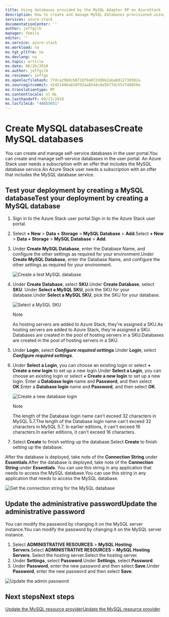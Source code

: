 ```yaml
---
title: Using databases provided by the MySQL Adapter RP on AzureStack | Microsoft Docs
description: How to create and manage MySQL databases provisioned using the MySQL Adapter Resource Provider
services: azure-stack
documentationCenter: ''
author: jeffgilb
manager: femila
editor: ''
ms.service: azure-stack
ms.workload: na
ms.tgt_pltfrm: na
ms.devlang: na
ms.topic: article
ms.date: 06/26/2018
ms.author: jeffgilb
ms.reviewer: jeffgo
ms.openlocfilehash: 77dca29b0c60726f0a072dd662aba0d12730502a
ms.sourcegitcommit: d1451406a010fd3aa854dc8e5b77dc5537d8050e
ms.translationtype: MT
ms.contentlocale: nl-NL
ms.lasthandoff: 09/13/2018
ms.locfileid: "44855651"
---
```

# <a name="create-mysql-databases"></a><span data-ttu-id="42b50-103">Create MySQL databases</span><span class="sxs-lookup"><span data-stu-id="42b50-103">Create MySQL databases</span></span>

<span data-ttu-id="42b50-104">You can create and manage self-service databases in the user portal.</span><span class="sxs-lookup"><span data-stu-id="42b50-104">You can create and manage self-service databases in the user portal.</span></span> <span data-ttu-id="42b50-105">An Azure Stack user needs a subscription with an offer that includes the MySQL database service.</span><span class="sxs-lookup"><span data-stu-id="42b50-105">An Azure Stack user needs a subscription with an offer that includes the MySQL database service.</span></span>

## <a name="test-your-deployment-by-creating-a-mysql-database"></a><span data-ttu-id="42b50-106">Test your deployment by creating a MySQL database</span><span class="sxs-lookup"><span data-stu-id="42b50-106">Test your deployment by creating a MySQL database</span></span>

1. <span data-ttu-id="42b50-107">Sign in to the Azure Stack user portal.</span><span class="sxs-lookup"><span data-stu-id="42b50-107">Sign in to the Azure Stack user portal.</span></span>
2. <span data-ttu-id="42b50-108">Select **+ New** > **Data + Storage** > **MySQL Database** > **Add**.</span><span class="sxs-lookup"><span data-stu-id="42b50-108">Select **+ New** > **Data + Storage** > **MySQL Database** > **Add**.</span></span>
3. <span data-ttu-id="42b50-109">Under **Create MySQL Database**, enter the Database Name, and configure the other settings as required for your environment.</span><span class="sxs-lookup"><span data-stu-id="42b50-109">Under **Create MySQL Database**, enter the Database Name, and configure the other settings as required for your environment.</span></span>

    ![Create a test MySQL database](./media/azure-stack-mysql-rp-deploy/mysql-create-db.png)

4. <span data-ttu-id="42b50-111">Under **Create Database**, select **SKU**.</span><span class="sxs-lookup"><span data-stu-id="42b50-111">Under **Create Database**, select **SKU**.</span></span> <span data-ttu-id="42b50-112">Under **Select a MySQL SKU**, pick the SKU for your database.</span><span class="sxs-lookup"><span data-stu-id="42b50-112">Under **Select a MySQL SKU**, pick the SKU for your database.</span></span>

    ![Select a MySQL SKU](./media/azure-stack-mysql-rp-deploy/mysql-select-sku.png)

    >[!Note]
    ><span data-ttu-id="42b50-114">As hosting servers are added to Azure Stack, they're assigned a SKU.</span><span class="sxs-lookup"><span data-stu-id="42b50-114">As hosting servers are added to Azure Stack, they're assigned a SKU.</span></span> <span data-ttu-id="42b50-115">Databases are created in the pool of hosting servers in a SKU.</span><span class="sxs-lookup"><span data-stu-id="42b50-115">Databases are created in the pool of hosting servers in a SKU.</span></span>

5. <span data-ttu-id="42b50-116">Under **Login**, select ***Configure required settings***.</span><span class="sxs-lookup"><span data-stu-id="42b50-116">Under **Login**, select ***Configure required settings***.</span></span>
6. <span data-ttu-id="42b50-117">Under **Select a Login**, you can choose an existing login or select **+ Create a new login** to set up a new login.</span><span class="sxs-lookup"><span data-stu-id="42b50-117">Under **Select a Login**, you can choose an existing login or select **+ Create a new login** to set up a new login.</span></span>  <span data-ttu-id="42b50-118">Enter a **Database login** name and **Password**, and then select **OK**.</span><span class="sxs-lookup"><span data-stu-id="42b50-118">Enter a **Database login** name and **Password**, and then select **OK**.</span></span>

    ![Create a new database login](./media/azure-stack-mysql-rp-deploy/create-new-login.png)

    >[!NOTE]
    ><span data-ttu-id="42b50-120">The length of the Database login name can't exceed 32 characters in MySQL 5.7.</span><span class="sxs-lookup"><span data-stu-id="42b50-120">The length of the Database login name can't exceed 32 characters in MySQL 5.7.</span></span> <span data-ttu-id="42b50-121">In earlier editions, it can't exceed 16 characters.</span><span class="sxs-lookup"><span data-stu-id="42b50-121">In earlier editions, it can't exceed 16 characters.</span></span>

7. <span data-ttu-id="42b50-122">Select **Create** to finish setting up the database.</span><span class="sxs-lookup"><span data-stu-id="42b50-122">Select **Create** to finish setting up the database.</span></span>

<span data-ttu-id="42b50-123">After the database is deployed, take note of the **Connection String** under **Essentials**.</span><span class="sxs-lookup"><span data-stu-id="42b50-123">After the database is deployed, take note of the **Connection String** under **Essentials**.</span></span> <span data-ttu-id="42b50-124">You can use this string in any application that needs to access the MySQL database.</span><span class="sxs-lookup"><span data-stu-id="42b50-124">You can use this string in any application that needs to access the MySQL database.</span></span>

![Get the connection string for the MySQL database](./media/azure-stack-mysql-rp-deploy/mysql-db-created.png)

## <a name="update-the-administrative-password"></a><span data-ttu-id="42b50-126">Update the administrative password</span><span class="sxs-lookup"><span data-stu-id="42b50-126">Update the administrative password</span></span>

<span data-ttu-id="42b50-127">You can modify the password by changing it on the MySQL server instance.</span><span class="sxs-lookup"><span data-stu-id="42b50-127">You can modify the password by changing it on the MySQL server instance.</span></span>

1. <span data-ttu-id="42b50-128">Select **ADMINISTRATIVE RESOURCES** > **MySQL Hosting Servers**.</span><span class="sxs-lookup"><span data-stu-id="42b50-128">Select **ADMINISTRATIVE RESOURCES** > **MySQL Hosting Servers**.</span></span> <span data-ttu-id="42b50-129">Select the hosting server.</span><span class="sxs-lookup"><span data-stu-id="42b50-129">Select the hosting server.</span></span>
2. <span data-ttu-id="42b50-130">Under **Settings**, select **Password**.</span><span class="sxs-lookup"><span data-stu-id="42b50-130">Under **Settings**, select **Password**.</span></span>
3. <span data-ttu-id="42b50-131">Under **Password**, enter the new password and then select **Save**.</span><span class="sxs-lookup"><span data-stu-id="42b50-131">Under **Password**, enter the new password and then select **Save**.</span></span>

![Update the admin password](./media/azure-stack-mysql-rp-deploy/mysql-update-password.png)

## <a name="next-steps"></a><span data-ttu-id="42b50-133">Next steps</span><span class="sxs-lookup"><span data-stu-id="42b50-133">Next steps</span></span>

[<span data-ttu-id="42b50-134">Update the MySQL resource provider</span><span class="sxs-lookup"><span data-stu-id="42b50-134">Update the MySQL resource provider</span></span>](azure-stack-mysql-resource-provider-update.md)
